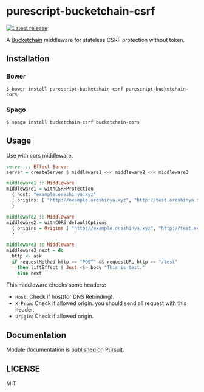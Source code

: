 # purescript-bucketchain-csrf

[![Latest release](http://img.shields.io/github/release/Bucketchain/purescript-bucketchain-csrf.svg)](https://github.com/Bucketchain/purescript-bucketchain-csrf/releases)

A [Bucketchain](https://github.com/Bucketchain/purescript-bucketchain) middleware for stateless CSRF protection without token.

## Installation

### Bower

```
$ bower install purescript-bucketchain-csrf purescript-bucketchain-cors
```

### Spago

```
$ spago install bucketchain-csrf bucketchain-cors
```

## Usage

Use with cors middleware.

```purescript
server :: Effect Server
server = createServer $ middleware1 <<< middleware2 <<< middleware3

middleware1 :: Middleware
middleware1 = withCSRFProtection
  { host: "example.oreshinya.xyz"
  , origins: [ "http://example.oreshinya.xyz", "http://test.oreshinya.xyz" ]
  }

middleware2 :: Middleware
middleware2 = withCORS defaultOptions
  { origins = Origins [ "http://example.oreshinya.xyz", "http://test.oreshinya.xyz" ]
  }

middleware3 :: Middleware
middleware3 next = do
  http <- ask
  if requestMethod http == "POST" && requestURL http == "/test"
    then liftEffect $ Just <$> body "This is test."
    else next
```

This middleware checks some headers:
- `Host`: Check if host(for DNS Rebinding).
- `X-From`: Check if allowed origin. you should send all request with this header.
- `Origin`: Check if allowed origin.

## Documentation

Module documentation is [published on Pursuit](http://pursuit.purescript.org/packages/purescript-bucketchain-csrf).

## LICENSE

MIT
